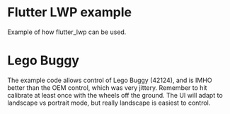 # Flutter LWP example

Example of how flutter_lwp can be used.

# Lego Buggy

The example code allows control of Lego Buggy (42124), and is IMHO better than the
OEM control, which was very jittery. Remember to hit calibrate at least once with the wheels
off the ground. The UI will adapt to landscape vs portrait mode, but really landscape is 
easiest to control.